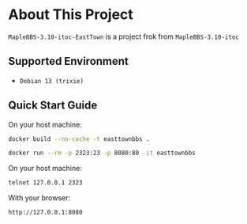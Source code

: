 # About This Project

`MapleBBS-3.10-itoc-EastTown` is a project frok from `MapleBBS-3.10-itoc`

## Supported Environment

* `Debian 13 (trixie)`

## Quick Start Guide

On your host machine:

```bash
docker build --no-cache -t easttownbbs .
```

```bash
docker run --rm -p 2323:23 -p 8080:80 -it easttownbbs
```

On your host machine:

```bash
telnet 127.0.0.1 2323
```

With your browser:

```
http://127.0.0.1:8080
```
